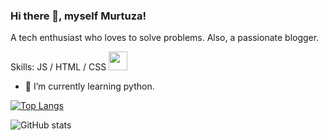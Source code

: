 ### Hi there 👋, myself Murtuza!
A tech enthusiast who loves to solve problems.
Also, a passionate blogger.

Skills: JS / HTML / CSS
[<img src='https://cdn.jsdelivr.net/npm/simple-icons@4.5.0/icons/javascript.svg' height='30'>](https://www.javascript.com)

- 🌱 I’m currently learning python. 

 

[![Top Langs](https://github-readme-stats.vercel.app/api/top-langs/?username=murtuzaalisurti)](https://github.com/murtuzaalisurti)

![GitHub stats](https://github-readme-stats.vercel.app/api?username=murtuzaalisurti&show_icons=true)  


